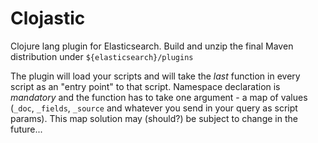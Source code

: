 Clojastic
=========

Clojure lang plugin for Elasticsearch. 
Build and unzip the final Maven distribution under `${elasticsearch}/plugins`

The plugin will load your scripts and will take the *last* function in every script as an "entry point" to that script.
Namespace declaration is *mandatory* and the function has to take one argument - a map of values 
(`_doc`, `_fields`, `_source` and whatever you send in your query as script params). 
This map solution may (should?) be subject to change in the future...
